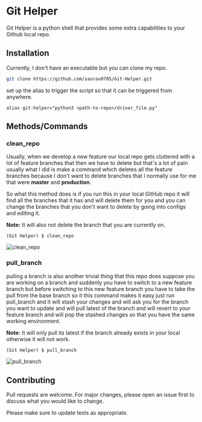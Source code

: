 # Git Helper

Git Helper is a python shell that provides some extra capabilities to your Github local repo.

## Installation

Currently, I don't have an executable but you can clone my repo.

```bash
git clone https://github.com/saurav0705/Git-Helper.git
```

set up the alias to trigger the script so that it can be triggered from anywhere. 

```
alias git-helper="python3 <path-to-repo>/driver_file.py"
```

## Methods/Commands

### clean_repo
Usually, when we develop a new feature our local repo gets cluttered with a lot of feature branches that then we have to delete but that's a lot of pain usually what I did is make a command which deletes all the feature branches because I don't want to delete branches that I normally use for me that were **master** and **production**.

So what this method does is if you run this in your local GitHub repo it will find all the branches that it has and will delete them for you and you can change the branches that you don't want to delete by going into configs and editing it.

**Note:** It will also not delete the branch that you are currently on.

```
(Git Helper) $ clean_repo
```
![clean_repo](https://media.giphy.com/media/LZY2An8QxP2z3eAEMR/source.gif)

### pull_branch
pulling a branch is also another trivial thing that this repo does suppose you are working on a branch and suddenly you have to switch to a new feature branch but before switching to this new feature branch you have to take the pull from the base branch so it this command makes it easy just run pull_branch and it will stash your changes and will ask you for the branch you want to update and will pull latest of the branch and will revert to your feature branch and will pop the stashed changes so that you have the same working environment.

**Note:** It will only pull its latest if the branch already exists in your local otherwise it will not work.

```
(Git Helper) $ pull_branch
```

![pull_branch](https://media.giphy.com/media/LZY2An8QxP2z3eAEMR/giphy.gif)

## Contributing
Pull requests are welcome. For major changes, please open an issue first to discuss what you would like to change.

Please make sure to update tests as appropriate.